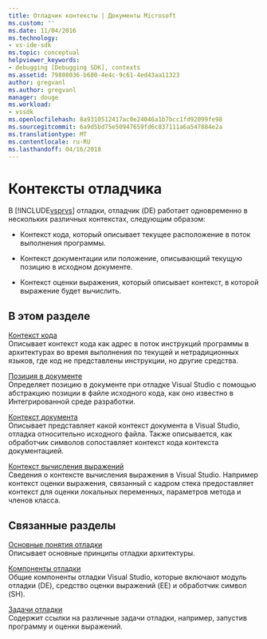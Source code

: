 ```yaml
---
title: Отладчик контексты | Документы Microsoft
ms.custom: ''
ms.date: 11/04/2016
ms.technology:
- vs-ide-sdk
ms.topic: conceptual
helpviewer_keywords:
- debugging [Debugging SDK], contexts
ms.assetid: 79808036-b680-4e4c-9c61-4ed43aa11323
author: gregvanl
ms.author: gregvanl
manager: douge
ms.workload:
- vssdk
ms.openlocfilehash: 8a9310512417ac0e24046a1b7bcc1fd92099fe98
ms.sourcegitcommit: 6a9d5bd75e50947659fd6c837111a6a547884e2a
ms.translationtype: MT
ms.contentlocale: ru-RU
ms.lasthandoff: 04/16/2018
---
```

# <a name="debugger-contexts"></a>Контексты отладчика
В [!INCLUDE[vsprvs](../../code-quality/includes/vsprvs_md.md)] отладки, отладчик (DE) работает одновременно в нескольких различных контекстах, следующим образом:  
  
-   Контекст кода, который описывает текущее расположение в поток выполнения программы.  
  
-   Контекст документации или положение, описывающий текущую позицию в исходном документе.  
  
-   Контекст оценки выражения, который описывает контекст, в которой выражение будет вычислить.  
  
## <a name="in-this-section"></a>В этом разделе  
 [Контекст кода](../../extensibility/debugger/code-context.md)  
 Описывает контекст кода как адрес в поток инструкций программы в архитектурах во время выполнения по текущей и нетрадиционных языков, где код не представлены инструкции, но другие средства.  
  
 [Позиция в документе](../../extensibility/debugger/document-position.md)  
 Определяет позицию в документе при отладке Visual Studio с помощью абстракцию позиции в файле исходного кода, как оно известно в Интегрированной среде разработки.  
  
 [Контекст документа](../../extensibility/debugger/document-context.md)  
 Описывает представляет какой контекст документа в Visual Studio, отладка относительно исходного файла. Также описывается, как обработчик символов сопоставляет контекст кода контекста документацией.  
  
 [Контекст вычисления выражений](../../extensibility/debugger/expression-evaluation-context.md)  
 Сведения о контексте вычисления выражения в Visual Studio. Например контекст оценки выражения, связанный с кадром стека предоставляет контекст для оценки локальных переменных, параметров метода и членов класса.  
  
## <a name="related-sections"></a>Связанные разделы  
 [Основные понятия отладки](../../extensibility/debugger/debugger-concepts.md)  
 Описывает основные принципы отладки архитектуры.  
  
 [Компоненты отладки](../../extensibility/debugger/debugger-components.md)  
 Общие компоненты отладки Visual Studio, которые включают модуль отладки (DE), средство оценки выражений (EE) и обработчик символ (SH).  
  
 [Задачи отладки](../../extensibility/debugger/debugging-tasks.md)  
 Содержит ссылки на различные задачи отладки, например, запустив программу и оценки выражений.